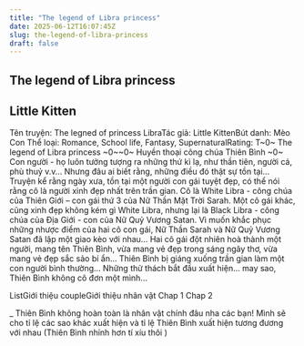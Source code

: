 ```yaml
---
title: "The legend of Libra princess"
date: 2025-06-12T16:07:45Z
slug: the-legend-of-libra-princess
draft: false
---
```


## The legend of Libra princess

## Little Kitten

Tên truyện: The legned of princess LibraTác giả: Little KittenBút danh: Mèo Con Thể loại: Romance, School life, Fantasy, SupernaturalRating: T~0~ The legend of Libra princess ~0~~0~ Huyền thoại công chúa Thiên Bình ~0~
Con người - họ luôn tưởng tượng ra những thứ kì lạ, như thần tiên, người cá, phù thuỷ v.v… Nhưng đâu ai biết rằng, những điều đó thật sự tồn tại...
Truyện kể rằng ngày xưa, tồn tại một người con gái tuyệt đẹp, có thể nói rằng cô là người xinh đẹp nhất trên trần gian. Cô là White Libra - công chúa của Thiên Giới – con gái thứ 3 của Nữ Thần Mặt Trời Sarah. Một cô gái khác, cũng xinh đẹp không kém gì White Libra, nhưng lại là Black Libra - công chúa của Địa Giới - con của Nữ Quỷ Vương Satan. Vì muốn khắc phục những nhược điểm của hai cô con gái, Nữ Thần Sarah và Nữ Quỷ Vương Satan đã lập một giao kèo với nhau… Hai cô gái đột nhiên hoà thành một người, mang tên Thiên Bình, vừa mang vẻ đẹp trong sáng ngây thơ, vừa mang vẻ đẹp sắc sảo bí ẩn… Thiên Bình bị giáng xuống trần gian làm một con người bình thường...
Những thử thách bắt đầu xuất hiện... may sao, Thiên Bình không cô đơn một mình...
 
 ListGiới thiệu coupleGiới thiệu nhân vật Chap 1 Chap 2
 
_ Thiên Bình không hoàn toàn là nhân vật chính đâu nha các bạn! Mình sẽ cho tỉ lệ các sao khác xuất hiện và tỉ lệ Thiên Bình xuất hiện tương đương với nhau (Thiên Bình nhỉnh hơn tí xíu thôi )